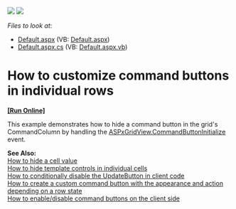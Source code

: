 <!-- default badges list -->
[![](https://img.shields.io/badge/Open_in_DevExpress_Support_Center-FF7200?style=flat-square&logo=DevExpress&logoColor=white)](https://supportcenter.devexpress.com/ticket/details/E366)
[![](https://img.shields.io/badge/📖_How_to_use_DevExpress_Examples-e9f6fc?style=flat-square)](https://docs.devexpress.com/GeneralInformation/403183)
<!-- default badges end -->
<!-- default file list -->
*Files to look at*:

* [Default.aspx](./CS/HideCommandButtons/Default.aspx) (VB: [Default.aspx](./VB/HideCommandButtons/Default.aspx))
* [Default.aspx.cs](./CS/HideCommandButtons/Default.aspx.cs) (VB: [Default.aspx.vb](./VB/HideCommandButtons/Default.aspx.vb))
<!-- default file list end -->
# How to customize command buttons in individual rows
<!-- run online -->
**[[Run Online]](https://codecentral.devexpress.com/e366/)**
<!-- run online end -->


<p>This example demonstrates how to hide a command button in the grid's CommandColumn by handling the <a href="http://documentation.devexpress.com/#AspNet/DevExpressWebASPxGridViewASPxGridView_CommandButtonInitializetopic"><u>ASPxGridView.CommandButtonInitialize</u></a> event.</p>
<p><strong>See Also:</strong> <br /> <a href="https://www.devexpress.com/Support/Center/p/E365">How to hide a cell value</a><br /> <a href="https://www.devexpress.com/Support/Center/p/E1385">How to hide template controls in individual cells</a><br /><a href="https://www.devexpress.com/Support/Center/p/E450">How to conditionally disable the UpdateButton in client code</a><br /><a href="https://www.devexpress.com/Support/Center/p/E1246">How to create a custom command button with the appearance and action depending on a row state</a><br /><a href="https://www.devexpress.com/Support/Center/p/E2345">How to enable/disable command buttons on the client side</a></p>

<br/>


